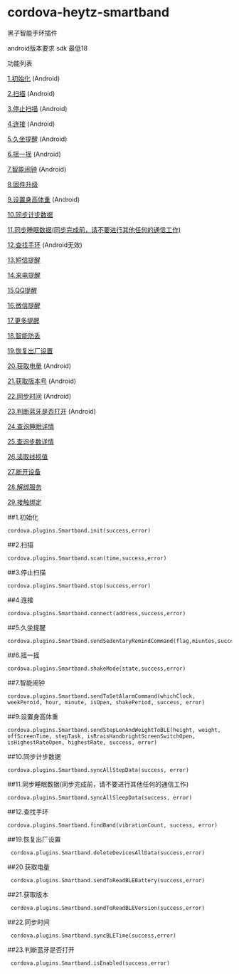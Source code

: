 # cordova-heytz-smartband
黑子智能手环插件

android版本要求 sdk 最低18 

功能列表
    
   [1.初始化](1.初始化) (Android)
    
   [2.扫描](2.扫描) (Android)
  
   [3.停止扫描](3.停止扫描) (Android)
  
   [4.连接](4.连接) (Android)
  
   [5.久坐提醒](5.久坐提醒) (Android)
  
   [6.摇一摇](6.摇一摇) (Android)
  
   [7.智能闹钟](7.智能闹钟) (Android)
  
   [8.固件升级](8.固件升级)
  
   [9.设置身高体重](9.设置身高体重) (Android)
  
   [10.同步计步数据](10.同步计步数据)
  
   [11.同步睡眠数据(同步完成前，请不要进行其他任何的通信工作)](11.同步睡眠数据(同步完成前，请不要进行其他任何的通信工作))
  
   [12.查找手环](12.查找手环)   (Android无效)
  
   [13.短信提醒](13.短信提醒)
  
   [14.来电提醒](14.来电提醒)
  
   [15.QQ提醒](15.QQ提醒)
  
   [16.微信提醒](16.微信提醒)
  
   [17.更多提醒](17.更多提醒)
  
   [18.智能防丢](18.智能防丢)
  
   [19.恢复出厂设置](19.恢复出厂设置)
   
   [20.获取电量](20.获取电量)   (Android)
   
   [21.获取版本号](21.获取版本号) (Android)
   
   [22.同步时间](22.同步时间)   (Android)
   
   [23.判断蓝牙是否打开](23.判断蓝牙是否打开)   (Android)
   
   [24.查询睡眠详情](24.查询睡眠详情)
   
   [25.查询步数详情](25.查询步数详情)
   
   [26.读取线损值](26.读取线损值，每读一次，即监听一次)
   
   [27.断开设备](27.断开设备)
   
   [28.解绑服务](28.解绑服务)
   
   [29.接触绑定](29.解绑绑定)
   
   
   
##1.初始化

    cordova.plugins.Smartband.init(success,error)
     
##2.扫描

    cordova.plugins.Smartband.scan(time,success,error)
    
##3.停止扫描

    cordova.plugins.Smartband.stop(success,error)
   
##4.连接
  
    cordova.plugins.Smartband.connect(address,success,error)
    
##5.久坐提醒
  
    cordova.plugins.Smartband.sendSedentaryRemindCommand(flag,miuntes,success,error)
     
##6.摇一摇
  
    cordova.plugins.Smartband.shakeMode(state,success,error)
      
##7.智能闹钟
  
    cordova.plugins.Smartband.sendToSetAlarmCommand(whichClock, weekPeroid, hour, minute, isOpen, shakePeriod, success, error)
      
##9.设置身高体重
  
    cordova.plugins.Smartband.sendStepLenAndWeightToBLE(height, weight, offScreenTime, stepTask, isRraisHandbrightScreenSwitchOpen, isHighestRateOpen, highestRate, success, error)

##10.同步计步数据
  
    cordova.plugins.Smartband.syncAllStepData(success, error)
 
##11.同步睡眠数据(同步完成前，请不要进行其他任何的通信工作)
  
    cordova.plugins.Smartband.syncAllSleepData(success, error)
 
##12.查找手环
  
    cordova.plugins.Smartband.findBand(vibrationCount, success, error)
    
##19.恢复出厂设置
    
     cordova.plugins.Smartband.deleteDevicesAllData(success,error)
    
##20.获取电量
    
     cordova.plugins.Smartband.sendToReadBLEBattery(success,error)
     
##21.获取版本
    
     cordova.plugins.Smartband.sendToReadBLEVersion(success,error)
   
##22.同步时间
    
     cordova.plugins.Smartband.syncBLETime(success,error)
     
##23.判断蓝牙是否打开
    
     cordova.plugins.Smartband.isEnabled(success,error)
     
  
  
     
    
    